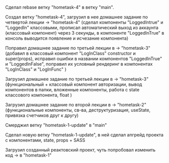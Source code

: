 Сделал rebase ветку "hometask-4" в ветку "main".

Создал ветку "hometask-4", загрузил в нее домашнее задание по четвертой лекции   -> "hometask-4" (сделал компоненты "LoggedIntrue" и "LoggedIn" классовыми, прописал автоматический выход из аккаунта (классовый компонент) через 3 секунды, в компоненте "LoggedInTrue" в консоль выводится появление и исчезание компонента)

Поправил домашнее задание по третьей лекции в   -> "hometask-3" (добавил в классовый компонент "LogInClass" constructor и super(props), исправил ошибки в названии компонентов "LoggedInTrue" и "LoggedInFalse", поправил их условный рендеринг в компонентах "LogInClass" и "LogInFunc" )

Загрузил домашнее задание по третьей лекции в   -> "hometask-3" (функциональный + классовый компонент авторизации, вывод компонентов в папки, вложенные компоненты, работа с state классового компонента, float )

Загрузил домашнее задание по второй лекции в   -> "hometask-2" (функциональные компоненты, св-ва, деструктуризация, useState, привязка счетчиков друг к другу)

Смерджил ветку "hometask-1-update" в "main"

Сделал новую ветку "hometask-1-update", в ней сделал апгрейд проекта с компонентами, state, props + SASS

Загрузил созданный реактовский проект, чуть попробовал изменить код   -> в "hometask-1"
